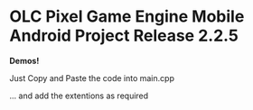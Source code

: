 # OLC Pixel Game Engine Mobile Android Project Release 2.2.5
<p><b>Demos!</b></p>
<p>Just Copy and Paste the code into main.cpp</p>
<p>... and add the extentions as required</p>
